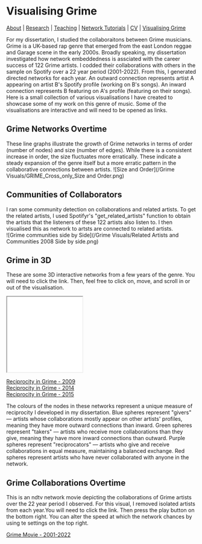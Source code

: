# Visualising Grime
[About](https://Tom-R-Leppard.github.io/) | [Research](/research.md) | [Teaching](/teaching.md) | [Network Tutorials](/network_tutorials.md) | [CV](/cv.pdf) | [Visualising Grime](/visualising_grime.md)

For my dissertation, I studied the collaboraitons between Grime musicians. Grime is a UK-based rap genre that emerged from the east London reggae and Garage scene in the early 2000s. Broadly speaking, my dissertation investigated how network embeddedness is assciated with the career success of 122 Grime artists. I codded their collaborations with others in the sample on Spotify over a 22 year period (2001-2022). From this, I generated directed networks for each year. An outward connection represents artist A appearing on artist B's Spotify profile (working on B's songs). An inward connection represents B featuring on A's profile (featuring on their songs). Here is a small collection of various visualisations I have created to showcase some of my work on this genre of music. Some of the visualisations are interactive and will need to be opened as links. 

## Grime Networks Overtime 
These line graphs illustrate the growth of Grime networks in terms of order (number of nodes) and size (number of edges). While there is a consistent increase in order, the size fluctuates more erratically. These indicate a steady expansion of the genre itself but a more erratic pattern in the collaborative connections between artists. 
![Size and Order](/Grime Visuals/GRIME_Cross_only_Size and Order.png)

## Communities of Collaborators
I ran some community detection on collaborations and related artists. To get the related artists, I used Spotifyr's "get_related_artists" function to obtain the artists that the listeners of these 122 artists also listen to. I then visualised this as network to artsts are connected to related artists.  
![Grime communities side by Side](/Grime Visuals/Related Artists and Communities 2008 Side by side.png)

## Grime in 3D
These are some 3D interactive networks from a few years of the genre. You will need to click the link. Then, feel free to click on, move, and scroll in or out of the visualisation. 

<iframe src="grime_2009_JS_RECIP.html" width="200" height="200"></iframe>

[Reciprocity in Grime - 2009](/grime_2009_JS_RECIP.html)  
[Reciprocity in Grime - 2014](/grime_2014_JS_RECIP.html)  
[Reciprocity in Grime - 2015](/grime_2015_JS_RECIP.html)  

The colours of the nodes in these networks represent a unique measure of reciprocity I developed in my dissertation. Blue spheres represent "givers" — artists whose collaborations mostly appear on other artists' profiles, meaning they have more outward connections than inward. Green spheres represent "takers" — artists who receive more collaborations than they give, meaning they have more inward connections than outward. Purple spheres represent "reciprocators" — artists who give and receive collaborations in equal measure, maintaining a balanced exchange. Red spheres represent artists who have never collaborated with anyone in the network. 

## Grime Collaborations Overtime
This is an ndtv network movie depicting the collaborations of Grime artists over the 22 year period I observed. For this visual, I removed isolated artists from each year.You will need to click the link. Then press the play button on the bottom right. You can alter the speed at which the network chances by using te settings on the top right. 

[Grime Movie - 2001-2022](/GRIME-Network_noISO.html)
